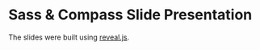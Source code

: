 # Sass & Compass Slide Presentation

The slides were built using [reveal.js](http://lab.hakim.se/reveal-js/#/). 
